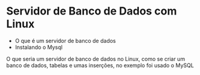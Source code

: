 # Servidor de Banco de Dados com Linux

 - O que é um servidor de banco de dados
 - Instalando o Mysql

O que seria um servidor de banco de dados no Linux, como se criar um banco de dados, tabelas e umas inserções, no exemplo foi usado o MySQL